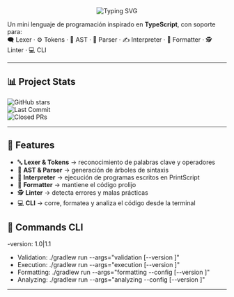 <div align="center">
  <img src="https://readme-typing-svg.herokuapp.com?font=Fira+Code&size=22&duration=3000&pause=1000&color=FF6B6B&center=true&vCenter=true&width=435&lines=PrintScript+%F0%9F%9A%80" alt="Typing SVG" />
</div>

Un mini lenguaje de programación inspirado en **TypeScript**, con soporte para:  
🗨 Lexer · ⚙ Tokens · 🌳 AST · 🧩 Parser · ✍ Interpreter · 🎨 Formatter · 🕵️ Linter · 💻 CLI  

---

## 📊 Project Stats

![GitHub stars](https://img.shields.io/github/stars/grupo6-ingsis/printscript2?style=for-the-badge&logo=github&logoColor=white&color=yellow)  
![Last Commit](https://img.shields.io/github/last-commit/grupo6-ingsis/printscript2?style=for-the-badge&logo=git&logoColor=white&color=red)   
![Closed PRs](https://img.shields.io/github/issues-pr-closed/grupo6-ingsis/printscript2?style=for-the-badge&logo=github&logoColor=white&color=green)  

---

## 🌟 Features

- 🔤 **Lexer & Tokens** → reconocimiento de palabras clave y operadores  
- 🌳 **AST & Parser** → generación de árboles de sintaxis  
- 🏃 **Interpreter** → ejecución de programas escritos en PrintScript  
- 🎨 **Formatter** → mantiene el código prolijo  
- 🕵️ **Linter** → detecta errores y malas prácticas  
- 💻 **CLI** → corre, formatea y analiza el código desde la terminal  

## 🌟 Commands CLI
-version: 1.0|1.1
- Validation: ./gradlew run --args="validation <filePath> [--version <version>]"
- Execution:  ./gradlew run --args="execution <filePath> [--version <version>]"
- Formatting: ./gradlew run --args="formatting <filePath> --config <configPath> [--version <version>]"
- Analyzing: ./gradlew run --args="analyzing <filePath> --config <configPath> [--version <version>]"



---
